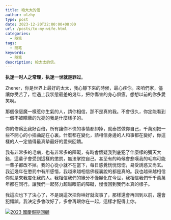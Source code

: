 ```yaml
---
title: 給太太的信
author: olzhy
type: post
date: 2023-12-20T22:00:00+08:00
url: /posts/to-my-wife.html
categories:
  - 随笔
tags:
  - 随笔
keywords:
  - 随笔
description: 給太太的信。
---
```


**执迷一时人之常理，执迷一世就是罪过**。

Zhener，你是世界上最好的太太，我心靜下來的時候，最心疼你。來咱們家，儘讓你受苦了，恰遇上我狀態最差的幾年，把你傷害的身心俱疲。想想以前的你多愛笑啊。

那個像惡魔一樣惹你生氣的人，請你相信，那不是真的我。不會很久，你定能看到一個不被矇蔽的光亮的我是什麼樣子的。

你的修爲比我好百倍，所有讓你不快的事情都卸掉，就泰然做你自己，千萬別把一些不開心的小插曲記在心裏。什麼都在變化，請相信身邊的人和事都在變好，你這樣的人一定值得最真摯最好的愛來回饋。

我有非常多的毛病，也有非常多的障礙，有時會懷疑我到底犯了什麼樣的彌天大錯，這輩子會受到這樣的懲罰，無法掌控自己。甚至有的時候會悲嘆我的毛病可能一輩子都改不掉。我的心從小就不在當下，每日感覺恍恍惚惚，易受誘惑又尚玄。我近幾年在懲罰中有所感悟，我越來越相信佛經裏說的都是真的。我也越來越相信你就是來我度化我的人。我相信我們的緣分不僅顯化在今世，我相信我們千千萬萬年都在同行。讓我們一起努力超越眼前的障礙，慢慢回到我們本真的樣子。

我這次也下了決心了，不是說這次把你哄好就沒事了，那樣還會再回到以前，還會犯錯誤。我決定多會改好了，多會再跟你在一起，這樣才配得上你。

[![2023 國慶假期回顧](https://olzhy.github.io/static/images/uploads/2023/10/the-national-day-holiday-2023-01.jpg#center)](https://raw.githubusercontent.com/olzhy/blog-images/main/2023/the-national-day-holiday-2023-01.jpg)

